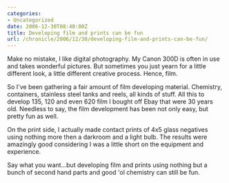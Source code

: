 ```yaml
--- 
categories:
- Uncategorized
date: 2006-12-30T08:40:00Z
title: Developing film and prints can be fun
url: /chronicle/2006/12/30/developing-film-and-prints-can-be-fun/
---
```

Make no mistake, I like digital photography.  My Canon 300D is often in use and takes wonderful pictures.  But sometimes you just yearn for a little different look, a little different creative process.  Hence, film.

So I've been gathering a fair amount of film developing material.  Chemistry, containers, stainless steel tanks and reels, all kinds of stuff.  All this to develop 135, 120 and even 620 film I bought off Ebay that were 30 years old.  Needless to say, the film development has been not only easy, but pretty fun as well.

On the print side, I actually made contact prints of 4x5 glass negatives using nothing more then a darkroom and a light bulb.  The results were amazingly good considering I was a little short on the equipment and experience.

Say what you want...but developing film and prints using nothing but a bunch of second hand parts and good 'ol chemistry can still be fun.
